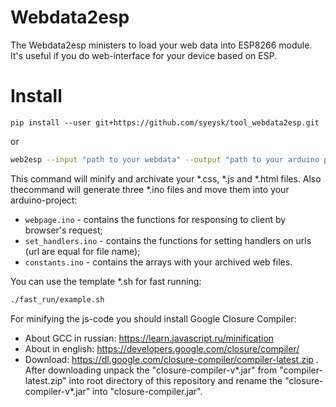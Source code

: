 # Webdata2esp

The Webdata2esp ministers to load your web data into ESP8266 module. It's useful if you do web-interface for your device based on ESP.

# Install

```shell
pip install --user git+https://github.com/syeysk/tool_webdata2esp.git
```

or 
```bash
web2esp --input "path to your webdata" --output "path to your arduino project" --lang en
```

This command will minify and archivate your *.css, *.js and *.html files. Also thecommand will generate three *.ino files and move them into your arduino-project:
- `webpage.ino` - contains the functions for responsing to client by browser's request;
- `set_handlers.ino` - contains the functions for setting handlers on urls (url are equal for file name);
- `constants.ino` - contains the arrays with your archived web files.

You can use the template *.sh for fast running:
```bash
./fast_run/example.sh
```

For minifying the js-code you should install Google Closure Compiler:
- About GCC in russian: https://learn.javascript.ru/minification
- About in english: https://developers.google.com/closure/compiler/
- Download: https://dl.google.com/closure-compiler/compiler-latest.zip . After downloading unpack the "closure-compiler-v*.jar" from "compiler-latest.zip" into root directory of this repository and rename the "closure-compiler-v*.jar" into "closure-compiler.jar".